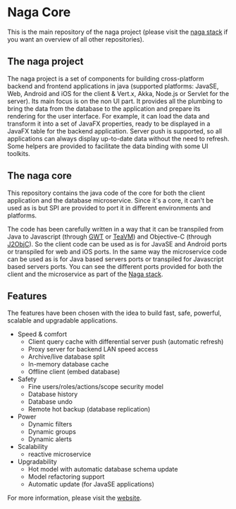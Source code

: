 # Naga Core

This is the main repository of the naga project (please visit the [naga stack][naga-stack-repo] if you want an overview of all other repositories). 

## The naga project

The naga project is a set of components for building cross-platform backend and frontend applications in java (supported platforms: JavaSE, Web, Android and iOS for the client & Vert.x, Akka, Node.js or Servlet for the server). Its main focus is on the non UI part. It provides all the plumbing to bring the data from the database to the application and prepare its rendering for the user interface. For example, it can load the data and transform it into a set of JavaFX properties, ready to be displayed in a JavaFX table for the backend application. Server push is supported, so all applications can always display up-to-date data without the need to refresh. Some helpers are provided to facilitate the data binding with some UI toolkits.

## The naga core 

This repository contains the java code of the core for both the client application and the database microservice. Since it's a core, it can't be used as is but SPI are provided to port it in different environments and platforms. 

The code has been carefully written in a way that it can be transpiled from Java to Javascript (through [GWT][gwt-website] or [TeaVM][teavm-website]) and Objective-C (through [J2ObjC][j2objc-website]).  So the client code can be used as is for JavaSE and Android ports or transpiled for web and iOS ports. In the same way the microservice code can be used as is for Java based servers ports or transpiled for Javascript based servers ports. You can see the different ports provided for both the client and the microservice as part of the [Naga stack][naga-stack-repo].  

## Features

The features have been chosen with the idea to build fast, safe, powerful, scalable and upgradable applications. 

* Speed & comfort
	* Client query cache with differential server push (automatic refresh)
	* Proxy server for backend LAN speed access
	* Archive/live database split
	* In-memory database cache
	* Offline client (embed database)
* Safety
	* Fine users/roles/actions/scope security model
	* Database history
	* Database undo
	* Remote hot backup (database replication)
* Power
	* Dynamic filters
	* Dynamic groups
	* Dynamic alerts
* Scalability
	* reactive microservice
* Upgradability
	* Hot model  with automatic database schema update
	* Model refactoring support
 	* Automatic update (for JavaSE applications)

For more information, please visit the [website][naga-website].

[naga-home]: https://github.com/naga-project
[naga-repo]: https://github.com/naga-project/naga
[naga-jre-repo]: https://github.com/naga-project/naga-jre
[naga-browser-repo]: https://github.com/naga-project/naga-browser
[naga-android-repo]: https://github.com/naga-project/naga-android
[naga-ios-repo]: https://github.com/naga-project/naga-ios
[naga-vertx-repo]: https://github.com/naga-project/naga-vertx
[naga-akka-repo]: https://github.com/naga-project/naga-akka
[naga-nodejs-repo]: https://github.com/naga-project/naga-nodejs
[naga-ui-javafx-repo]: https://github.com/naga-project/naga-ui-javafx
[naga-ui-gwt-repo]: https://github.com/naga-project/naga-ui-gwt
[naga-ui-angular-repo]: https://github.com/naga-project/naga-ui-angular
[naga-ui-zebra-repo]: https://github.com/naga-project/naga-ui-zebra
[naga-project.github.io-repo]: https://github.com/naga-project/naga-project.github.io
[naga-runtimes-repo]: https://github.com/naga-project/naga-runtimes
[naga-bindings-repo]: https://github.com/naga-project/naga-bindings
[naga-examples-repo]: https://github.com/naga-project/naga-examples
[naga-tools-repo]: https://github.com/naga-project/naga-tools
[naga-roadmap-repo]: https://github.com/naga-project/naga-roadmap
[naga-stack-repo]: https://github.com/naga-project/naga-stack
[naga-website]: http://naga-project.github.io
[gwt-website]: http://www.gwtproject.org
[teavm-website]: http://teavm.org
[j2objc-website]: http://j2objc.org
[vertx-website]: http://vertx.io
[akka-website]: http://akka.io
[nodejs-website]: http://nodejs.org
